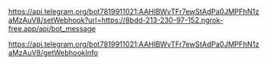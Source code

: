 https://api.telegram.org/bot7819911021:AAHlBWvTFr7ewStAdPa0JMPFhN1zaMzAuV8/setWebhook?url=https://8bdd-213-230-97-152.ngrok-free.app/api/bot_message


https://api.telegram.org/bot7819911021:AAHlBWvTFr7ewStAdPa0JMPFhN1zaMzAuV8/getWebhookInfo
